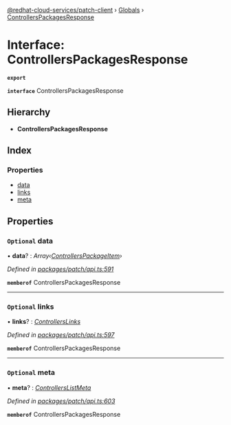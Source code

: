 [@redhat-cloud-services/patch-client](../README.md) › [Globals](../globals.md) › [ControllersPackagesResponse](controllerspackagesresponse.md)

# Interface: ControllersPackagesResponse

**`export`** 

**`interface`** ControllersPackagesResponse

## Hierarchy

* **ControllersPackagesResponse**

## Index

### Properties

* [data](controllerspackagesresponse.md#optional-data)
* [links](controllerspackagesresponse.md#optional-links)
* [meta](controllerspackagesresponse.md#optional-meta)

## Properties

### `Optional` data

• **data**? : *Array‹[ControllersPackageItem](controllerspackageitem.md)›*

*Defined in [packages/patch/api.ts:591](https://github.com/RedHatInsights/javascript-clients/blob/646862f/packages/patch/api.ts#L591)*

**`memberof`** ControllersPackagesResponse

___

### `Optional` links

• **links**? : *[ControllersLinks](controllerslinks.md)*

*Defined in [packages/patch/api.ts:597](https://github.com/RedHatInsights/javascript-clients/blob/646862f/packages/patch/api.ts#L597)*

**`memberof`** ControllersPackagesResponse

___

### `Optional` meta

• **meta**? : *[ControllersListMeta](controllerslistmeta.md)*

*Defined in [packages/patch/api.ts:603](https://github.com/RedHatInsights/javascript-clients/blob/646862f/packages/patch/api.ts#L603)*

**`memberof`** ControllersPackagesResponse
